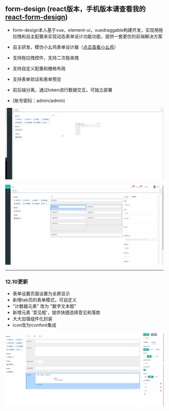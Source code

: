 <!--
 * @Author: your name
 * @Date: 2019-12-10 10:46:21
 * @LastEditTime: 2019-12-10 11:55:18
 * @LastEditors: your name
 * @Description: In User Settings Edit
 * @FilePath: \form-design\README.md
 -->
## form-design (react版本，手机版本请查看我的<a target="_blank" href="https://github.com/TsangTszKin/react-form-design">react-form-design</a>)
- form-design本人基于vue、element-ui，vuedraggable构建开发，实现用拖拉拽和自主配置来实现动态表单设计功能功能，提供一套更优的前端解决方案
- 自主研发，模仿小幺鸡表单设计器（<a target="_blank" href="http://tools.xiaoyaoji.cn/form/#/">点击查看小幺鸡</a>）
- 支持拖拉拽控件，支持二次拖来拽
- 支持自定义配置和栅格布局
- 支持表单验证和表单预览
- 前后端分离，通过token进行数据交互，可独立部署

- (账号密码：admin/admin)


![效果图](demo-screenshot/1.gif)

![效果图](demo-screenshot/03.png)


----------

### 12.10更新
- 表单设置页面设置为全屏显示
- 新增tab页的表单模式，可自定义
- "计数器元素" 改为 "数字文本框"
- 新增元素 '意见框'，提供快捷选择意见和落款
- 大大加强组件化封装
- icon改为iconfont集成

![12/10更新界面效果图](demo-screenshot/update_12_10.png)
